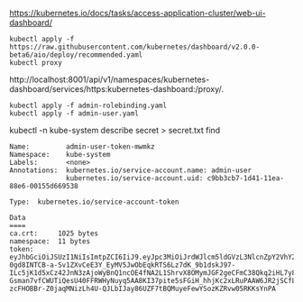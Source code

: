 https://kubernetes.io/docs/tasks/access-application-cluster/web-ui-dashboard/

```console
kubectl apply -f https://raw.githubusercontent.com/kubernetes/dashboard/v2.0.0-beta6/aio/deploy/recommended.yaml
kubectl proxy
```


http://localhost:8001/api/v1/namespaces/kubernetes-dashboard/services/https:kubernetes-dashboard:/proxy/.

```console
kubectl apply -f admin-rolebinding.yaml
kubectl apply -f admin-user.yaml
```

kubectl -n kube-system describe secret > secret.txt find 

```consoel
Name:         admin-user-token-mwmkz
Namespace:    kube-system
Labels:       <none>
Annotations:  kubernetes.io/service-account.name: admin-user
              kubernetes.io/service-account.uid: c9bb3cb7-1d41-11ea-88e6-00155d669538

Type:  kubernetes.io/service-account-token

Data
====
ca.crt:     1025 bytes
namespace:  11 bytes
token:      eyJhbGciOiJSUzI1NiIsImtpZCI6IiJ9.eyJpc3MiOiJrdWJlcm5ldGVzL3NlcnZpY2VhY2NvdW50Iiwia3ViZXJuZXRlcy5pby9zZXJ2aWNlYWNjb3VudC9uYW1lc3BhY2UiOiJrdWJlLXN5c3RlbSIsImt1YmVybmV0ZXMuaW8vc2VydmljZWFjY291bnQvc2VjcmV0Lm5hbWUiOiJhZG1pbi11c2VyLXRva2VuLW13bWt6Iiwia3ViZXJuZXRlcy5pby9zZXJ2aWNlYWNjb3VudC9zZXJ2aWNlLWFjY291bnQubmFtZSI6ImFkbWluLXVzZXIiLCJrdWJlcm5ldGVzLmlvL3NlcnZpY2VhY2NvdW50L3NlcnZpY2UtYWNjb3VudC51aWQiOiJjOWJiM2NiNy0xZDQxLTExZWEtODhlNi0wMDE1NWQ2Njk1MzgiLCJzdWIiOiJzeXN0ZW06c2VydmljZWFjY291bnQ6a3ViZS1zeXN0ZW06YWRtaW4tdXNlciJ9.iZxRHZsewlQfwsmkRhJZ7_k1vaWQ_PCCnfyck6Dj-0gd8INTCB-a-Sv1ZXvCeE3Y_EyMV5JwObEqkRTS6Lz7dK_9b1dskJ97-ILc5jK1d5xCz42JnN3zAjoWyBnQ1ncOE4fNA2L1ShrvX8OMymJGF2geCFmC38Qkq2iHL7y8IY-Gsman7vfCWUTiQesU40FFRWHyNuyq5AA8KI37pite5sFGiH_hhjKc2xLRuPAAW6JR2jSCfLmIzKM1xMRNXhWcuiYcwhpShrJBXV7Epw9-zcFHOBBr-Z0jaqMNizLh4U-QJLbIJay86UZF7tBQMuyeFewYSozKZRvw05RKKsYnPA
```
